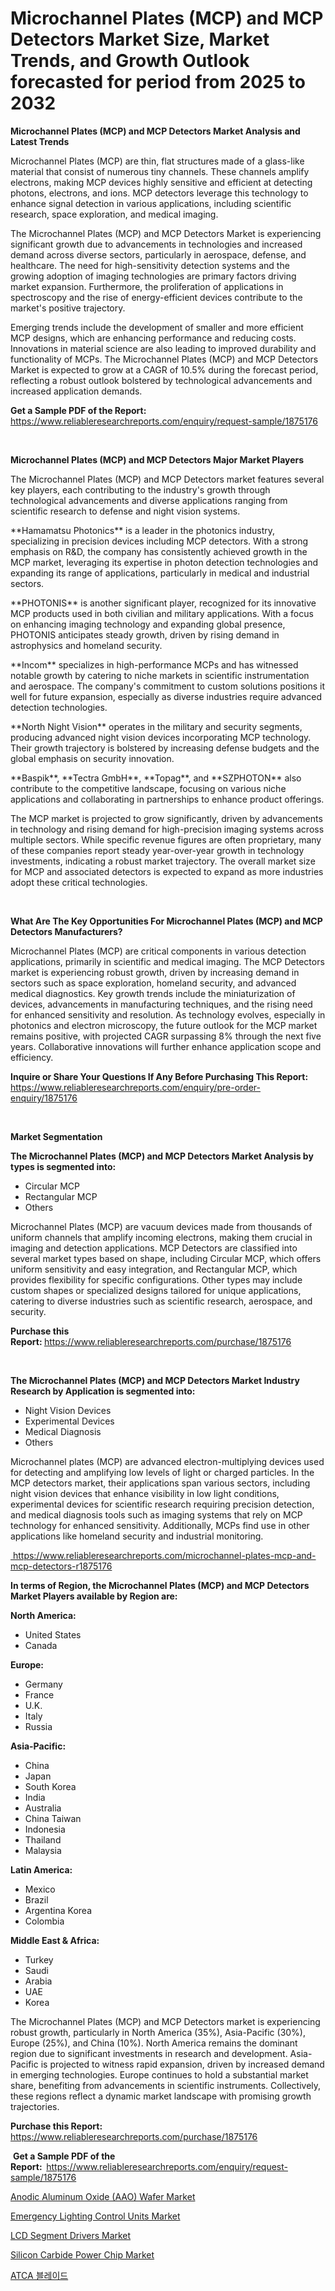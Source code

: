 <p><h1>Microchannel Plates (MCP) and MCP Detectors Market Size, Market Trends, and Growth Outlook forecasted for period from 2025 to 2032</h1></p><p><strong>Microchannel Plates (MCP) and MCP Detectors Market Analysis and Latest Trends</strong></p>
<p><p>Microchannel Plates (MCP) are thin, flat structures made of a glass-like material that consist of numerous tiny channels. These channels amplify electrons, making MCP devices highly sensitive and efficient at detecting photons, electrons, and ions. MCP detectors leverage this technology to enhance signal detection in various applications, including scientific research, space exploration, and medical imaging.</p><p>The Microchannel Plates (MCP) and MCP Detectors Market is experiencing significant growth due to advancements in technologies and increased demand across diverse sectors, particularly in aerospace, defense, and healthcare. The need for high-sensitivity detection systems and the growing adoption of imaging technologies are primary factors driving market expansion. Furthermore, the proliferation of applications in spectroscopy and the rise of energy-efficient devices contribute to the market's positive trajectory.</p><p>Emerging trends include the development of smaller and more efficient MCP designs, which are enhancing performance and reducing costs. Innovations in material science are also leading to improved durability and functionality of MCPs. The Microchannel Plates (MCP) and MCP Detectors Market is expected to grow at a CAGR of 10.5% during the forecast period, reflecting a robust outlook bolstered by technological advancements and increased application demands.</p></p>
<p><strong>Get a Sample PDF of the Report:&nbsp;</strong> <a href="https://www.reliableresearchreports.com/enquiry/request-sample/1875176?utm_campaign=40&utm_medium=2&utm_source=Github&utm_content=ia&utm_term=07042025&utm_id=microchannel-plates-mcp-and-mcp-detectors">https://www.reliableresearchreports.com/enquiry/request-sample/1875176</a></p>
<p>&nbsp;</p>
<p><strong>Microchannel Plates (MCP) and MCP Detectors Major Market Players</strong></p>
<p><p>The Microchannel Plates (MCP) and MCP Detectors market features several key players, each contributing to the industry's growth through technological advancements and diverse applications ranging from scientific research to defense and night vision systems.</p><p>**Hamamatsu Photonics** is a leader in the photonics industry, specializing in precision devices including MCP detectors. With a strong emphasis on R&D, the company has consistently achieved growth in the MCP market, leveraging its expertise in photon detection technologies and expanding its range of applications, particularly in medical and industrial sectors.</p><p>**PHOTONIS** is another significant player, recognized for its innovative MCP products used in both civilian and military applications. With a focus on enhancing imaging technology and expanding global presence, PHOTONIS anticipates steady growth, driven by rising demand in astrophysics and homeland security.</p><p>**Incom** specializes in high-performance MCPs and has witnessed notable growth by catering to niche markets in scientific instrumentation and aerospace. The company's commitment to custom solutions positions it well for future expansion, especially as diverse industries require advanced detection technologies.</p><p>**North Night Vision** operates in the military and security segments, producing advanced night vision devices incorporating MCP technology. Their growth trajectory is bolstered by increasing defense budgets and the global emphasis on security innovation.</p><p>**Baspik**, **Tectra GmbH**, **Topag**, and **SZPHOTON** also contribute to the competitive landscape, focusing on various niche applications and collaborating in partnerships to enhance product offerings.</p><p>The MCP market is projected to grow significantly, driven by advancements in technology and rising demand for high-precision imaging systems across multiple sectors. While specific revenue figures are often proprietary, many of these companies report steady year-over-year growth in technology investments, indicating a robust market trajectory. The overall market size for MCP and associated detectors is expected to expand as more industries adopt these critical technologies.</p></p>
<p>&nbsp;</p>
<p><strong>What Are The Key Opportunities For Microchannel Plates (MCP) and MCP Detectors Manufacturers?</strong></p>
<p><p>Microchannel Plates (MCP) are critical components in various detection applications, primarily in scientific and medical imaging. The MCP Detectors market is experiencing robust growth, driven by increasing demand in sectors such as space exploration, homeland security, and advanced medical diagnostics. Key growth trends include the miniaturization of devices, advancements in manufacturing techniques, and the rising need for enhanced sensitivity and resolution. As technology evolves, especially in photonics and electron microscopy, the future outlook for the MCP market remains positive, with projected CAGR surpassing 8% through the next five years. Collaborative innovations will further enhance application scope and efficiency.</p></p>
<p><strong>Inquire or Share Your Questions If Any Before Purchasing This Report:</strong> <a href="https://www.reliableresearchreports.com/enquiry/pre-order-enquiry/1875176?utm_campaign=40&utm_medium=2&utm_source=Github&utm_content=ia&utm_term=07042025&utm_id=microchannel-plates-mcp-and-mcp-detectors">https://www.reliableresearchreports.com/enquiry/pre-order-enquiry/1875176</a></p>
<p>&nbsp;</p>
<p><strong>Market Segmentation</strong></p>
<p><strong>The Microchannel Plates (MCP) and MCP Detectors Market Analysis by types is segmented into:</strong></p>
<p><ul><li>Circular MCP</li><li>Rectangular MCP</li><li>Others</li></ul></p>
<p><p>Microchannel Plates (MCP) are vacuum devices made from thousands of uniform channels that amplify incoming electrons, making them crucial in imaging and detection applications. MCP Detectors are classified into several market types based on shape, including Circular MCP, which offers uniform sensitivity and easy integration, and Rectangular MCP, which provides flexibility for specific configurations. Other types may include custom shapes or specialized designs tailored for unique applications, catering to diverse industries such as scientific research, aerospace, and security.</p></p>
<p><strong>Purchase this Report:&nbsp;</strong><a href="https://www.reliableresearchreports.com/purchase/1875176?utm_campaign=40&utm_medium=2&utm_source=Github&utm_content=ia&utm_term=07042025&utm_id=microchannel-plates-mcp-and-mcp-detectors">https://www.reliableresearchreports.com/purchase/1875176</a></p>
<p>&nbsp;</p>
<p><strong>The Microchannel Plates (MCP) and MCP Detectors Market Industry Research by Application is segmented into:</strong></p>
<p><ul><li>Night Vision Devices</li><li>Experimental Devices</li><li>Medical Diagnosis</li><li>Others</li></ul></p>
<p><p>Microchannel plates (MCP) are advanced electron-multiplying devices used for detecting and amplifying low levels of light or charged particles. In the MCP detectors market, their applications span various sectors, including night vision devices that enhance visibility in low light conditions, experimental devices for scientific research requiring precision detection, and medical diagnosis tools such as imaging systems that rely on MCP technology for enhanced sensitivity. Additionally, MCPs find use in other applications like homeland security and industrial monitoring.</p></p>
<p><a href="https://www.reliableresearchreports.com/microchannel-plates-mcp-and-mcp-detectors-r1875176?utm_campaign=40&utm_medium=2&utm_source=Github&utm_content=ia&utm_term=07042025&utm_id=microchannel-plates-mcp-and-mcp-detectors">&nbsp;https://www.reliableresearchreports.com/microchannel-plates-mcp-and-mcp-detectors-r1875176</a></p>
<p><strong>In terms of Region, the Microchannel Plates (MCP) and MCP Detectors Market Players available by Region are:</strong></p>
<p>
    <p> <strong> North America: </strong>
        <ul>
            <li>United States</li>
            <li>Canada</li>
        </ul>
        </p> 
    <p> <strong> Europe: </strong>
        <ul>
            <li>Germany</li>
            <li>France</li>
            <li>U.K.</li>
            <li>Italy</li>
            <li>Russia</li>
        </ul>
        </p> 
    <p> <strong> Asia-Pacific: </strong>
        <ul>
            <li>China</li>
            <li>Japan</li>
            <li>South Korea</li>
            <li>India</li>
            <li>Australia</li>
            <li>China Taiwan</li>
            <li>Indonesia</li>
            <li>Thailand</li>
            <li>Malaysia</li>
        </ul>
        </p> 
    <p> <strong> Latin America: </strong>
        <ul>
            <li>Mexico</li>
            <li>Brazil</li>
            <li>Argentina Korea</li>
            <li>Colombia</li>
        </ul>
        </p> 
    <p> <strong> Middle East & Africa: </strong>
        <ul>
            <li>Turkey</li>
            <li>Saudi</li>
            <li>Arabia</li>
            <li>UAE</li>
            <li>Korea</li>
        </ul>
    </p>
    </p>
<p><p>The Microchannel Plates (MCP) and MCP Detectors market is experiencing robust growth, particularly in North America (35%), Asia-Pacific (30%), Europe (25%), and China (10%). North America remains the dominant region due to significant investments in research and development. Asia-Pacific is projected to witness rapid expansion, driven by increased demand in emerging technologies. Europe continues to hold a substantial market share, benefiting from advancements in scientific instruments. Collectively, these regions reflect a dynamic market landscape with promising growth trajectories.</p></p>
<p><strong>Purchase this Report: </strong><a href="https://www.reliableresearchreports.com/purchase/1875176?utm_campaign=40&utm_medium=2&utm_source=Github&utm_content=ia&utm_term=07042025&utm_id=microchannel-plates-mcp-and-mcp-detectors">https://www.reliableresearchreports.com/purchase/1875176</a></p>
<p>&nbsp;<strong>Get a Sample PDF of the Report:&nbsp;&nbsp;</strong><a href="https://www.reliableresearchreports.com/enquiry/request-sample/1875176?utm_campaign=40&utm_medium=2&utm_source=Github&utm_content=ia&utm_term=07042025&utm_id=microchannel-plates-mcp-and-mcp-detectors">https://www.reliableresearchreports.com/enquiry/request-sample/1875176</a></p>
<p><strong></strong></p>
<p><p><a href="https://github.com/drielvinki/Market-Research-Report-List-1/blob/main/anodic-aluminum-oxide-aao-wafer-market.md?utm_campaign=40&utm_medium=2&utm_source=Github&utm_content=ia&utm_term=07042025&utm_id=microchannel-plates-mcp-and-mcp-detectors">Anodic Aluminum Oxide (AAO) Wafer Market</a></p><p><a href="https://github.com/decockogbaro25/Market-Research-Report-List-1/blob/main/emergency-lighting-control-units-market.md?utm_campaign=40&utm_medium=2&utm_source=Github&utm_content=ia&utm_term=07042025&utm_id=microchannel-plates-mcp-and-mcp-detectors">Emergency Lighting Control Units Market</a></p><p><a href="https://github.com/ghaligopezf5/Market-Research-Report-List-1/blob/main/lcd-segment-drivers-market.md?utm_campaign=40&utm_medium=2&utm_source=Github&utm_content=ia&utm_term=07042025&utm_id=microchannel-plates-mcp-and-mcp-detectors">LCD Segment Drivers Market</a></p><p><a href="https://github.com/panciujoslin3/Market-Research-Report-List-1/blob/main/silicon-carbide-power-chip-market.md?utm_campaign=40&utm_medium=2&utm_source=Github&utm_content=ia&utm_term=07042025&utm_id=microchannel-plates-mcp-and-mcp-detectors">Silicon Carbide Power Chip Market</a></p><p><a href="https://github.com/sougarounis/Market-Research-Report-List-7/blob/main/800796652810.md?utm_campaign=40&utm_medium=2&utm_source=Github&utm_content=ia&utm_term=07042025&utm_id=microchannel-plates-mcp-and-mcp-detectors">ATCA 블레이드</a></p></p>